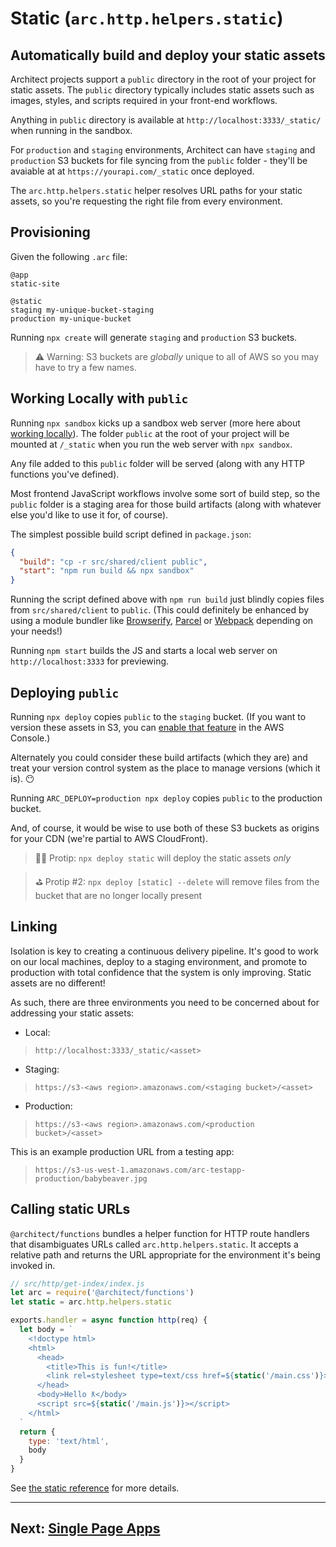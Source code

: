 # Static (`arc.http.helpers.static`)

## Automatically build and deploy your static assets

Architect projects support a `public` directory in the root of your project for static assets. The `public` directory typically includes static assets such as images, styles, and scripts required in your front-end workflows. 

Anything in  `public` directory is available at `http://localhost:3333/_static/` when running in the sandbox. 

For `production` and `staging` environments, Architect can have `staging` and `production` S3 buckets for file syncing from the `public` folder - they'll be avaiable at at `https://yourapi.com/_static` once deployed.

The `arc.http.helpers.static` helper resolves URL paths for your static assets, so you're requesting the right file from every environment.

## Provisioning

Given the following `.arc` file:

```arc
@app
static-site

@static
staging my-unique-bucket-staging
production my-unique-bucket
```

Running `npx create` will generate `staging` and `production` S3 buckets.

> ⚠️ Warning: S3 buckets are _globally_ unique to all of AWS so you may have to try a few names.


## Working Locally with `public`

Running `npx sandbox` kicks up a sandbox web server (more here about [working locally](/guides/offline)). The folder `public` at the root of your project will be mounted at `/_static` when you run the web server with `npx sandbox`.

Any file added to this `public` folder will be served (along with any HTTP functions you've defined).

Most frontend JavaScript workflows involve some sort of build step, so the `public` folder is a staging area for those build artifacts (along with whatever else you'd like to use it for, of course).

The simplest possible build script defined in `package.json`:

```json
{
  "build": "cp -r src/shared/client public",
  "start": "npm run build && npx sandbox"
}
```

Running the script defined above with `npm run build` just blindly copies files from `src/shared/client` to `public`. (This could definitely be enhanced by using a module bundler like [Browserify](http://browserify.org/), [Parcel](https://parceljs.org/) or [Webpack](https://webpack.js.org/) depending on your needs!)

Running `npm start` builds the JS and starts a local web server on `http://localhost:3333` for previewing.


## Deploying `public`

Running `npx deploy` copies `public` to the `staging` bucket. (If you want to version these assets in S3, you can [enable that feature](https://docs.aws.amazon.com/AmazonS3/latest/dev/Versioning.html) in the AWS Console.)

Alternately you could consider these build artifacts (which they are) and treat your version control system as the place to manage versions (which it is). 😶

Running `ARC_DEPLOY=production npx deploy` copies `public` to the production bucket.

And, of course, it would be wise to use both of these S3 buckets as origins for your CDN (we're partial to AWS CloudFront).

> 🏌️‍♀️ Protip: `npx deploy static` will deploy the static assets _only_

> ⛳️ Protip #2: `npx deploy [static] --delete` will remove files from the bucket that are no longer locally present

## Linking

Isolation is key to creating a continuous delivery pipeline. It's good to work on our local machines, deploy to a staging environment, and promote to production with total confidence that the system is only improving. Static assets are no different!

As such, there are three environments you need to be concerned about for addressing your static assets:

- Local:
> `http://localhost:3333/_static/<asset>`
- Staging:
> `https://s3-<aws region>.amazonaws.com/<staging bucket>/<asset>`
- Production:
> `https://s3-<aws region>.amazonaws.com/<production bucket>/<asset>`

This is an example production URL from a testing app:
> `https://s3-us-west-1.amazonaws.com/arc-testapp-production/babybeaver.jpg`


## Calling static URLs

`@architect/functions` bundles a helper function for HTTP route handlers that disambiguates URLs called `arc.http.helpers.static`. It accepts a relative path and returns the URL appropriate for the environment it's being invoked in.

```javascript
// src/http/get-index/index.js
let arc = require('@architect/functions')
let static = arc.http.helpers.static

exports.handler = async function http(req) {
  let body = `
    <!doctype html>
    <html>
      <head>
        <title>This is fun!</title>
        <link rel=stylesheet type=text/css href=${static('/main.css')}>
      </head>
      <body>Hello ƛ</body>
      <script src=${static('/main.js')}></script>
    </html>
  `
  return {
    type: 'text/html',
    body
  }
}


```

See [the static reference](/reference/static) for more details.

<hr>

## Next: [Single Page Apps](/guides/spa)
